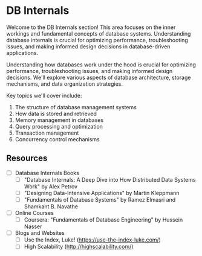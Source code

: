 # DB Internals

Welcome to the DB Internals section! This area focuses on the inner workings and fundamental concepts of database systems. Understanding database internals is crucial for optimizing performance, troubleshooting issues, and making informed design decisions in database-driven applications.

Understanding how databases work under the hood is crucial for optimizing performance, troubleshooting issues, and making informed design decisions. We'll explore various aspects of database architecture, storage mechanisms, and data organization strategies.

Key topics we'll cover include:
1. The structure of database management systems
2. How data is stored and retrieved
3. Memory management in databases
4. Query processing and optimization
5. Transaction management
6. Concurrency control mechanisms


## Resources
- [ ] Database Internals Books
  - [ ] "Database Internals: A Deep Dive into How Distributed Data Systems Work" by Alex Petrov
  - [ ] "Designing Data-Intensive Applications" by Martin Kleppmann
  - [ ] "Fundamentals of Database Systems" by Ramez Elmasri and Shamkant B. Navathe
- [ ] Online Courses
  - [ ] Coursera: "Fundamentals of Database Engineering" by Hussein Nasser 
- [ ] Blogs and Websites
  - [ ] Use the Index, Luke! (https://use-the-index-luke.com/)
  - [ ] High Scalability (http://highscalability.com/)
